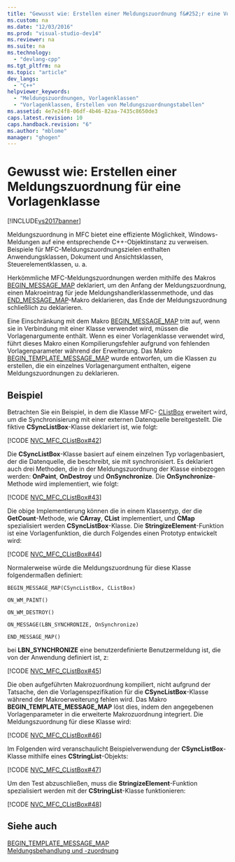 ```yaml
---
title: "Gewusst wie: Erstellen einer Meldungszuordnung f&#252;r eine Vorlagenklasse"
ms.custom: na
ms.date: "12/03/2016"
ms.prod: "visual-studio-dev14"
ms.reviewer: na
ms.suite: na
ms.technology: 
  - "devlang-cpp"
ms.tgt_pltfrm: na
ms.topic: "article"
dev_langs: 
  - "C++"
helpviewer_keywords: 
  - "Meldungszuordnungen, Vorlagenklassen"
  - "Vorlagenklassen, Erstellen von Meldungszuordnungstabellen"
ms.assetid: 4e7e24f8-06df-4b46-82aa-7435c8650de3
caps.latest.revision: 10
caps.handback.revision: "6"
ms.author: "mblome"
manager: "ghogen"
---
```

# Gewusst wie: Erstellen einer Meldungszuordnung f&#252;r eine Vorlagenklasse
[!INCLUDE[vs2017banner](../assembler/inline/includes/vs2017banner.md)]

Meldungszuordnung in MFC bietet eine effiziente Möglichkeit, Windows\-Meldungen auf eine entsprechende C\+\+\-Objektinstanz zu verweisen.  Beispiele für MFC\-Meldungszuordnungszielen enthalten Anwendungsklassen, Dokument und Ansichtsklassen, Steuerelementklassen, u. a.  
  
 Herkömmliche MFC\-Meldungszuordnungen werden mithilfe des Makros [BEGIN\_MESSAGE\_MAP](../Topic/BEGIN_MESSAGE_MAP.md) deklariert, um den Anfang der Meldungszuordnung, einen Makroeintrag für jede Meldungshandlerklassenmethode, und das [END\_MESSAGE\_MAP](../Topic/END_MESSAGE_MAP.md)\-Makro deklarieren, das Ende der Meldungszuordnung schließlich zu deklarieren.  
  
 Eine Einschränkung mit dem Makro [BEGIN\_MESSAGE\_MAP](../Topic/BEGIN_MESSAGE_MAP.md) tritt auf, wenn sie in Verbindung mit einer Klasse verwendet wird, müssen die Vorlagenargumente enthält.  Wenn es einer Vorlagenklasse verwendet wird, führt dieses Makro einen Kompilierungsfehler aufgrund von fehlenden Vorlagenparameter während der Erweiterung.  Das Makro [BEGIN\_TEMPLATE\_MESSAGE\_MAP](../Topic/BEGIN_TEMPLATE_MESSAGE_MAP.md) wurde entworfen, um die Klassen zu erstellen, die ein einzelnes Vorlagenargument enthalten, eigene Meldungszuordnungen zu deklarieren.  
  
## Beispiel  
 Betrachten Sie ein Beispiel, in dem die Klasse MFC\- [CListBox](../mfc/reference/clistbox-class.md) erweitert wird, um die Synchronisierung mit einer externen Datenquelle bereitgestellt.  Die fiktive **CSyncListBox**\-Klasse deklariert ist, wie folgt:  
  
 [!CODE [NVC_MFC_CListBox#42](../CodeSnippet/VS_Snippets_Cpp/NVC_MFC_CListBox#42)]  
  
 Die **CSyncListBox**\-Klasse basiert auf einem einzelnen Typ vorlagenbasiert, der die Datenquelle, die beschreibt, sie mit synchronisiert.  Es deklariert auch drei Methoden, die in der Meldungszuordnung der Klasse einbezogen werden: **OnPaint**, **OnDestroy** und **OnSynchronize**.  Die **OnSynchronize**\-Methode wird implementiert, wie folgt:  
  
 [!CODE [NVC_MFC_CListBox#43](../CodeSnippet/VS_Snippets_Cpp/NVC_MFC_CListBox#43)]  
  
 Die obige Implementierung können die in einem Klassentyp, der die **GetCount**\-Methode, wie **CArray**, **CList** implementiert, und **CMap** spezialisiert werden **CSyncListBox**\-Klasse.  Die **StringizeElement**\-Funktion ist eine Vorlagenfunktion, die durch Folgendes einen Prototyp entwickelt wird:  
  
 [!CODE [NVC_MFC_CListBox#44](../CodeSnippet/VS_Snippets_Cpp/NVC_MFC_CListBox#44)]  
  
 Normalerweise würde die Meldungszuordnung für diese Klasse folgendermaßen definiert:  
  
 `BEGIN_MESSAGE_MAP(CSyncListBox, CListBox)`  
  
 `ON_WM_PAINT()`  
  
 `ON_WM_DESTROY()`  
  
 `ON_MESSAGE(LBN_SYNCHRONIZE, OnSynchronize)`  
  
 `END_MESSAGE_MAP()`  
  
 bei **LBN\_SYNCHRONIZE** eine benutzerdefinierte Benutzermeldung ist, die von der Anwendung definiert ist, z:  
  
 [!CODE [NVC_MFC_CListBox#45](../CodeSnippet/VS_Snippets_Cpp/NVC_MFC_CListBox#45)]  
  
 Die oben aufgeführten Makrozuordnung kompiliert, nicht aufgrund der Tatsache, den die Vorlagenspezifikation für die **CSyncListBox**\-Klasse während der Makroerweiterung fehlen wird.  Das Makro **BEGIN\_TEMPLATE\_MESSAGE\_MAP** löst dies, indem den angegebenen Vorlagenparameter in die erweiterte Makrozuordnung integriert.  Die Meldungszuordnung für diese Klasse wird:  
  
 [!CODE [NVC_MFC_CListBox#46](../CodeSnippet/VS_Snippets_Cpp/NVC_MFC_CListBox#46)]  
  
 Im Folgenden wird veranschaulicht Beispielverwendung der **CSyncListBox**\-Klasse mithilfe eines **CStringList**\-Objekts:  
  
 [!CODE [NVC_MFC_CListBox#47](../CodeSnippet/VS_Snippets_Cpp/NVC_MFC_CListBox#47)]  
  
 Um den Test abzuschließen, muss die **StringizeElement**\-Funktion spezialisiert werden mit der **CStringList**\-Klasse funktionieren:  
  
 [!CODE [NVC_MFC_CListBox#48](../CodeSnippet/VS_Snippets_Cpp/NVC_MFC_CListBox#48)]  
  
## Siehe auch  
 [BEGIN\_TEMPLATE\_MESSAGE\_MAP](../Topic/BEGIN_TEMPLATE_MESSAGE_MAP.md)   
 [Meldungsbehandlung und \-zuordnung](../mfc/message-handling-and-mapping.md)